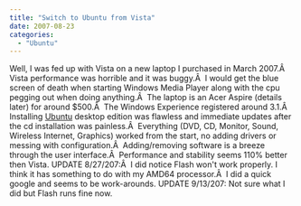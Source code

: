 ```yaml
---
title: "Switch to Ubuntu from Vista"
date: 2007-08-23
categories: 
  - "Ubuntu"
---
```


Well, I was fed up with Vista on a new laptop I purchased in March 2007.Â  Vista performance was horrible and it was buggy.Â  I would get the blue screen of death when starting Windows Media Player along with the cpu pegging out when doing anything.Â  The laptop is an Acer Aspire (details later) for around $500.Â  The Windows Experience registered around 3.1.Â  Installing [Ubuntu](http://www.ubuntu.com/) desktop edition was flawless and immediate updates after the cd installation was painless.Â  Everything (DVD, CD, Monitor, Sound, Wireless Internet, Graphics) worked from the start, no adding drivers or messing with configuration.Â  Adding/removing software is a breeze through the user interface.Â  Performance and stability seems 110% better then Vista. UPDATE 8/27/207:Â  I did notice Flash won't work properly. I think it has something to do with my AMD64 processor.Â  I did a quick google and seems to be work-arounds. UPDATE 9/13/207: Not sure what I did but Flash runs fine now.

